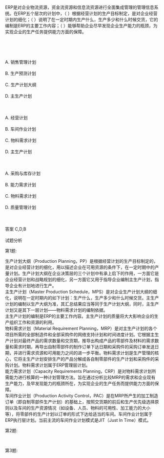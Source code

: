 <div class="detail lh2">ERP是对企业物流资源，资金流资源和信息流资源进行全面集成管理的管理信息系统。在ERP五个层次的计划中，（  ）根据经营计划的生产目标制定，是对企业经营计划的细化；（  ）说明了在一定时期内生产什么，生产多少和什么时候交货，它的编制是ERP的主要工作内容；（  ）能够帮助企业尽早发现企业生产能力的瓶颈，为实现企业的生产任务提供能力方面的保障。<p><br/></p><br/><br/>A. 销售管理计划<br/><br/>B. 生产预测计划<br/><br/>C. 生产计划大纲<br/><br/>D. 主生产计划<br/><br/><br/><br/>A. 经营计划<br/><br/>B. 车间作业计划<br/><br/>C. 物料需求计划<br/><br/>D. 主生产计划<br/><br/><br/><br/>A. 采购与库存计划<br/><br/>B. 能力需求计划<br/><br/>C. 物料需求计划<br/><br/>D. 质量管理计划<br/><br/><br/><br/>答案 C,D,B<br/><br/>试题分析<br/><p>第1题:</p><p>生产计划大纲（Production Planning，PP）是根据经营计划的生产目标制定的，是对企业经营计划的细化，用以描述企业在可用资源的条件下，在一定时期中的产量计划。生产计划大纲在企业决策层的三个计划中有承上启下的作用，一方面它是企业经营计划和战略规划的细化，另一方面它又用于指导企业编制主生产计划，指导企业有计划地进行生产。<br/>主生产计划（Master Production Schedule，MPS）是对企业生产计划大纲的细化，说明在一定时期内的如下计划：生产什么，生产多少和什么时候交货。主生产计划的编制以生产大纲为准，其汇总结果应当等同于生产计划大纲，同时，主生产计划又是其下一层计划——物料需求计划的编制依据。<br/>主生产计划的编制是ERP的主要工作内容。主生产计划的质量将大大影响企业的生产组织工作和资源的利用。<br/>物料需求计划（Material Requirement Planning，MRP）是对主生产计划的各个项目所需的全部制造件和全部采购件的网络支持计划和时间进度计划。它根据主生产计划对最终产品的需求数量和交货期，推导出构成产品的零部件及材料的需求数量和需求时期，再导出自制零部件的制作订单下达日期和采购件的采购订单发送日期，并进行需求资源和可用能力之间的进一步平衡。物料需求计划是生产管理的核心，它将主生产计划安排生产的产品分解成各自制零部件的生产计划和采购件的采购计划。物料需求计划属于ERP管理层计划。<br/>能力需求计划（Capacity Requirements Planning，CRP）是对物料需求计划所需能力进行核算的一种计划管理方法。旨在通过分析比较MRP的需求和企业现有生产能力，及早发现能力的瓶颈所在，为实现企业的生产任务而提供能力方面的保障。<br/>车间作业计划（Production Activity Control，PAC）是在MRP所产生的加工制造订单（即自制零部件生产计划）的基础上，按照交货期的前后和生产优先级选择原则以及车间的生产资源情况（如设备、人员、物料的可用性、加工能力的大小等），将零部件的生产计划以订单的形式下达给适当的车间。车间作业计划属于ERP执行层计划。当前主流的车间作业计划模式是JIT（Just In Time）模式。<br/></p><p>第2题:</p><p><br/></p><p>第3题:</p><p><br/></p></div>